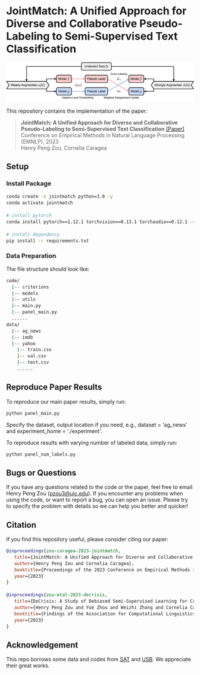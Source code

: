 # JointMatch: A Unified Approach for Diverse and Collaborative Pseudo-Labeling to Semi-Supervised Text Classification

![Task](images/pipeline.jpg)

This repository contains the implementation of the paper:
> **JointMatch: A Unified Approach for Diverse and Collaborative Pseudo-Labeling to Semi-Supervised Text Classification** 
> [[Paper]]()  <br>
> Conference on Empirical Methods in Natural Language Processing (EMNLP), 2023 <br>
> Henry Peng Zou, Cornelia Caragea <br>


## Setup
### Install Package 
```bash
conda create -n jointmatch python=3.8 -y
conda activate jointmatch

# install pytorch
conda install pytorch==1.12.1 torchvision==0.13.1 torchaudio==0.12.1 -c pytorch

# install dependency
pip install -r requirements.txt
```
### Data Preparation
The file structure should look like:

```bash
code/
  |-- criterions
  |-- models
  |-- utils
  |-- main.py
  |-- panel_main.py 
  ......
data/
  |-- ag_news
  |-- imdb
  |-- yahoo
    |-- train.csv
    |-- val.csv
    |-- test.csv
    ......
```

## Reproduce Paper Results

To reproduce our main paper results, simply run: 
```bash
python panel_main.py
```
    
Specify the dataset, output location if you need, e.g., dataset = 'ag_news' and experiment_home = './experiment'. 

To reproduce results with varying number of labeled data, simply run:
```bash
python panel_num_labels.py
```

## Bugs or Questions

If you have any questions related to the code or the paper, feel free to email Henry Peng Zou (pzou3@uic.edu). If you encounter any problems when using the code, or want to report a bug, you can open an issue. Please try to specify the problem with details so we can help you better and quicker!


## Citation
If you find this repository useful, please consider citing our paper:
```bibtex
@inproceedings{zou-caragea-2023-jointmatch,
   title={JointMatch: A Unified Approach for Diverse and Collaborative Pseudo-Labeling to Semi-Supervised Text Classification},
   author={Henry Peng Zou and Cornelia Caragea},
   booktitle={Proceedings of the 2023 Conference on Empirical Methods in Natural Language Processing (EMNLP)},
   year={2023}
}

@inproceedings{zou-etal-2023-decrisis,
   title={DeCrisis: A Study of Debiased Semi-Supervised Learning for Crisis Tweet Classification},
   author={Henry Peng Zou and Yue Zhou and Weizhi Zhang and Cornelia Caragea},
   booktitle={Findings of the Association for Computational Linguistics: EMNLP 2023},
   year={2023}
}
```

## Acknowledgement
This repo borrows some data and codes from [SAT](https://github.com/declare-lab/SAT) and [USB](https://github.com/microsoft/Semi-supervised-learning). We appreciate their great works.